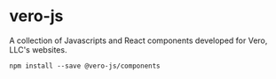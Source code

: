 # vero-js
A collection of Javascripts and React components developed for Vero, LLC's websites.

```shell
npm install --save @vero-js/components
```
